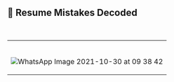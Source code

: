 ## 💢 Resume Mistakes Decoded

</br>

<table>
	<tr>
		 <td>


</br>

![WhatsApp Image 2021-10-30 at 09 38 42](https://user-images.githubusercontent.com/76246106/139525523-1cdf2151-3f8e-45da-a24d-79e8fa50d0f3.jpeg)

</table>

</br>
